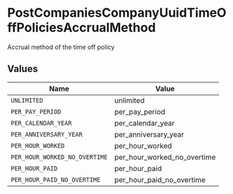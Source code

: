 # PostCompaniesCompanyUuidTimeOffPoliciesAccrualMethod

Accrual method of the time off policy


## Values

| Name                          | Value                         |
| ----------------------------- | ----------------------------- |
| `UNLIMITED`                   | unlimited                     |
| `PER_PAY_PERIOD`              | per_pay_period                |
| `PER_CALENDAR_YEAR`           | per_calendar_year             |
| `PER_ANNIVERSARY_YEAR`        | per_anniversary_year          |
| `PER_HOUR_WORKED`             | per_hour_worked               |
| `PER_HOUR_WORKED_NO_OVERTIME` | per_hour_worked_no_overtime   |
| `PER_HOUR_PAID`               | per_hour_paid                 |
| `PER_HOUR_PAID_NO_OVERTIME`   | per_hour_paid_no_overtime     |